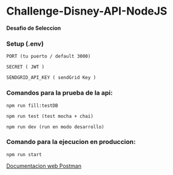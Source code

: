 # Challenge-Disney-API-NodeJS
**Desafio de Seleccion**

### Setup (.env)

	PORT (tu puerto / default 3000)

	SECRET ( JWT )

	SENDGRID_API_KEY ( sendGrid Key )

### Comandos para la prueba de la api:

	npm run fill:testDB 

 	npm run test (test mocha + chai)

 	npm run dev (run en modo desarrollo)


### Comando para la ejecucion en produccion:

 	npm run start

[Documentacion web Postman](https://documenter.getpostman.com/view/19104333/VUjPHkBA)
